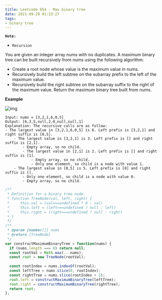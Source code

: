```yaml
---
title: Leetcode 654 - Max binary tree
date: 2021-09-29 01:23:27
tags:
- binary tree
---
```

**`Note:`**
- `Recursion`

You are given an integer array nums with no duplicates. A maximum binary tree can be built recursively from nums using the following algorithm:

- Create a root node whose value is the maximum value in nums.
- Recursively build the left subtree on the subarray prefix to the left of the maximum value.
- Recursively build the right subtree on the subarray suffix to the right of the maximum value.
Return the maximum binary tree built from nums.

**Example**

![img](https://assets.leetcode.com/uploads/2020/12/24/tree1.jpg)
```
Input: nums = [3,2,1,6,0,5]
Output: [6,3,5,null,2,0,null,null,1]
Explanation: The recursive calls are as follow:
- The largest value in [3,2,1,6,0,5] is 6. Left prefix is [3,2,1] and right suffix is [0,5].
    - The largest value in [3,2,1] is 3. Left prefix is [] and right suffix is [2,1].
        - Empty array, so no child.
        - The largest value in [2,1] is 2. Left prefix is [] and right suffix is [1].
            - Empty array, so no child.
            - Only one element, so child is a node with value 1.
    - The largest value in [0,5] is 5. Left prefix is [0] and right suffix is [].
        - Only one element, so child is a node with value 0.
        - Empty array, so no child.
```

```javascript
/**
 * Definition for a binary tree node.
 * function TreeNode(val, left, right) {
 *     this.val = (val===undefined ? 0 : val)
 *     this.left = (left===undefined ? null : left)
 *     this.right = (right===undefined ? null : right)
 * }
 */
/**
 * @param {number[]} nums
 * @return {TreeNode}
 */
var constructMaximumBinaryTree = function(nums) {
  if (nums.length === 0) return null;
  const rootVal = Math.max(...nums);
  const root = new TreeNode(rootVal);
  
  const rootIndex = nums.indexOf(rootVal);
  const leftTree = nums.slice(0, rootIndex);
  const rightTree = nums.slice(rootIndex + 1);
  root.left = constructMaximumBinaryTree(leftTree);
  root.right = constructMaximumBinaryTree(rightTree);
  return root;
};
```
